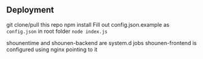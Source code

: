 

## Deployment
git clone/pull this repo
npm install
Fill out config.json.example as `config.json` in root folder
`node index.js`

shounentime and shounen-backend are system.d jobs
shounen-frontend is configured using nginx pointing to it